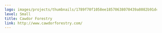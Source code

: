 ```yaml
---
logo: images/projects/thumbnails/1789f70f1058ee18570638070439a8082b91dca8.png.150x50_q85.jpg
level: Small
title: Cawdor Forestry
link: http://www.cawdorforestry.com/
---
```

